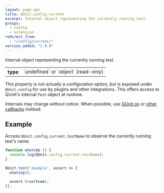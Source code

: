 ```yaml
---
layout: page-api
title: QUnit.config.current
excerpt: Internal object representing the currently running test.
groups:
  - config
  - extension
redirect_from:
  - "/config/current/"
version_added: "1.0.0"
---
```


Internal object representing the currently running test.

<table>
<tr>
  <th>type</th>
  <td markdown="span">`undefined` or `object` (read-only)</td>
</tr>
</table>

This property is not actually a configuration option, but is exposed under `QUnit.config` for use by plugins and other integrations. This offers access to QUnit's internal `Test` object at runtime.

Internals may change without notice. When possible, use [QUnit.on](../callbacks/QUnit.on.md) or [other callbacks](../callbacks/index.md) instead.

## Example

Access `QUnit.config.current.testName` to observe the currently running test's name.

```js
function whatsUp () {
  console.log(QUnit.config.current.testName);
}

QUnit.test('example', assert => {
  whatsUp();

  assert.true(true);
});
```
